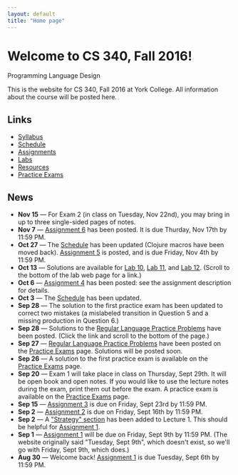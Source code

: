 ```yaml
---
layout: default
title: "Home page"
---
```


# Welcome to CS 340, Fall 2016!

<div id="subtitle">Programming Language Design</div>

This is the website for CS 340, Fall 2016 at York College.  All information about the course will be posted here.

## Links

* [Syllabus](syllabus.html)
* [Schedule](schedule.html)
* [Assignments](assign/index.html)
* [Labs](labs/index.html)
* [Resources](resources/index.html)
* [Practice Exams](practice/index.html)

## News

* **Nov 15** &mdash; For Exam 2 (in class on Tuesday, Nov 22nd), you may bring in up to three single-sided pages of notes.
* **Nov 7** &mdash; [Assignment 6](assign/assign06.html) has been posted.  It is due Thurday, Nov 17th by 11:59 PM.
* **Oct 27** &mdash; The [Schedule](schedule.html) has been updated (Clojure macros have been moved back).  [Assignment 5](assign/assign05.html) is posted, and is due Friday, Nov 4th by 11:59 PM.
* **Oct 13** &mdash; Solutions are available for [Lab 10](labs/lab10.html), [Lab 11](labs/lab11.html), and [Lab 12](labs/lab12.html).  (Scroll to the bottom of the lab web page for a link.)
* **Oct 6** &mdash; [Assignment 4](assign/assign04.html) has been posted: see the assignment description for details.
* **Oct 3** &mdash; The [Schedule](schedule.html) has been updated.
* **Sep 28** &mdash; The solution to the first practice exam has been updated to correct two mistakes (a mislabeled transition in Question 5 and a missing production in Question 6.)
* **Sep 28** &mdash; Solutions to the [Regular Language Practice Problems](practice/reglang.html) have been posted. (Click the link and scroll to the bottom of the page.)
* **Sep 27** &mdash; [Regular Language Practice Problems](practice/reglang.html) have been posted on the [Practice Exams](practice/index.html) page.  Solutions will be posted soon.
* **Sep 26** &mdash; A solution to the first practice exam is available on the [Practice Exams](practice/index.html) page.
* **Sep 20** &mdash; Exam 1 will take place in class on Thursday, Sept 29th.  It will be open book and open notes.  If you would like to use the lecture notes during the exam, print them out before the exam.  A practice exam is available on the [Practice Exams](practice/index.html) page.
* **Sep 15** &mdash; [Assignment 3](assign/assign03.html) is due on Friday, Sept 23rd by 11:59 PM.
* **Sep 2** &mdash; [Assignment 2](assign/assign02.html) is due on Friday, Sept 16th by 11:59 PM.
* **Sep 2** &mdash; A ["Strategy" section](lectures/lecture01.html#strategy) has been added to Lecture 1.  This should be helpful for [Assignment 1](assign/assign01.html).
* **Sep 1** &mdash; [Assignment 1](assign/assign01.html) will be due on Friday, Sept 9th by 11:59 PM.  (The website originally said "Tuesday, Sept 9th", which doesn't exist, so we'll go with Friday, Sept 9th, which does.)
* **Aug 30** &mdash; Welcome back!  [Assignment 1](assign/assign01.html) is due Tuesday, Sept 6th by 11:59 PM.
